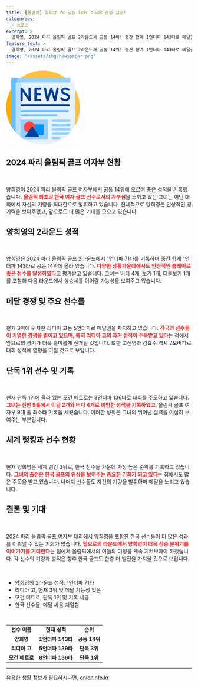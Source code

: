 ```yaml
---
title: [올림픽] 양희영 2R 공동 14위 소식에 관심 집중!
categories:
  - 스포츠
excerpt: >
  양희영, 2024 파리 올림픽 골프 2라운드서 공동 14위! 중간 합계 1언더파 143타로 메달권과 4타 차이. 남은 라운드에서 대역전의 꿈을 노린다. 🌟🏌️‍♀️
feature_text: >
  양희영, 2024 파리 올림픽 골프 2라운드서 공동 14위! 중간 합계 1언더파 143타로 메달권과 4타 차이. 남은 라운드에서 대역전의 꿈을 노린다. 🌟🏌️‍♀️
image: '/assets/img/newspaper.png'
---
```


<p><img src="/assets/img/newspaper.png" alt="kimp 속보" /></p>

<h2 data-ke-size="size26">2024 파리 올림픽 골프 여자부 현황</h2>

<p data-ke-size="size16">&nbsp;</p>

<p>양희영이 2024 파리 올림픽 골프 여자부에서 공동 14위에 오르며 좋은 성적을 기록했습니다. <b><span style="color: #ee2323;">올림픽 최초의 한국 여자 골프 선수로서의 자부심</span></b>을 느끼고 있는 그녀는 이번 대회에서 자신의 기량을 최대한으로 발휘하고 있습니다. 전체적으로 양희영은 인상적인 경기력을 보여주었고, 앞으로도 더 많은 기대를 모으고 있습니다. </p>

<h2 data-ke-size="size26">양희영의 2라운드 성적</h2>

<p data-ke-size="size16">&nbsp;</p>

<p>양희영은 2024 파리 올림픽 골프 2라운드에서 1언더파 71타를 기록하며 중간 합계 1언더파 143타로 공동 14위에 올라 있습니다. <b><span style="color: #ee2323;">다양한 상황가운데에서도 안정적인 플레이로 좋은 점수를 달성하였다</span></b>고 평가받고 있습니다. 그녀는 버디 4개, 보기 1개, 더블보기 1개를 포함해 다음 라운드에서 상승세를 이어갈 가능성을 보여주고 있습니다.</p>

<h2 data-ke-size="size26">메달 경쟁 및 주요 선수들</h2>

<p data-ke-size="size16">&nbsp;</p>

<p>현재 3위에 위치한 리디아 고는 5언더파로 메달권을 차지하고 있습니다. <b><span style="color: #ee2323;">각국의 선수들이 치열한 경쟁을 벌이고 있으며, 특히 리디아 고의 과거 성적이 주목받고 있다</span></b>는 점에서 앞으로의 경기가 더욱 흥미롭게 전개될 것입니다. 또한 고진영과 김효주 역시 2오버파로 대회 성적에 영향을 미칠 것으로 보입니다.</p>

<h2 data-ke-size="size26">단독 1위 선수 및 기록</h2>

<p data-ke-size="size16">&nbsp;</p>

<p>현재 단독 1위에 올라 있는 모건 메트로는 8언더파 136타로 대회를 주도하고 있습니다. <b><span style="color: #ee2323;">그녀는 전반 9홀에서 이글 2개와 버디 4개로 비범한 성적을 기록하였고</span></b>, 올림픽 골프 여자부 9개 홀 최소타 기록을 세웠습니다. 이러한 성적은 그녀의 뛰어난 실력을 여실히 보여주는 부분입니다.</p>

<h2 data-ke-size="size26">세계 랭킹과 선수 현황</h2>

<p data-ke-size="size16">&nbsp;</p>

<p>현재 양희영은 세계 랭킹 3위로, 한국 선수들 가운데 가장 높은 순위를 기록하고 있습니다. <b><span style="color: #ee2323;">그녀의 출전은 한국 골프의 위상을 보여주는 중요한 기회가 되고 있다</span></b>는 점에서도 많은 주목을 받고 있습니다. 나머지 선수들도 자신의 기량을 발휘하며 메달을 노리고 있습니다.</p>

<h2 data-ke-size="size26">결론 및 기대</h2>

<p data-ke-size="size16">&nbsp;</p>

<p>2024 파리 올림픽 골프 여자부 대회에서 양희영을 포함한 한국 선수들이 더 많은 성과를 이뤄낼 수 있는 기회가 많습니다. <b><span style="color: #ee2323;">앞으로의 라운드에서 양희영이 더욱 상승 분위기를 이어가기를 기대한다</span></b>는 점에서 올림픽에서의 이들의 여정을 계속 지켜보아야 하겠습니다. 각 선수의 기량과 성적은 향후 한국 골프도 한층 더 발전을 가져올 것으로 보입니다. </p>

<p data-ke-size="size16">&nbsp;</p>

<ul>
  <li>양희영의 2라운드 성적: 1언더파 71타</li>
  <li>리디아 고, 현재 3위 및 메달 가능성 있음</li>
  <li>모건 메트로, 단독 1위 및 기록 세움</li>
  <li>한국 선수들, 메달 싸움 치열함</li>
</ul>

<p data-ke-size="size16">&nbsp;</p>

<table>
  <tr>
    <td style="text-align: center; height: 17px;"><b>선수 이름</b></td>
    <td style="text-align: center; height: 17px;"><b>현재 성적</b></td>
    <td style="text-align: center; height: 17px;"><b>순위</b></td>
  </tr>
  <tr>
    <td style="text-align: center; height: 17px;"><b>양희영</b></td>
    <td style="text-align: center; height: 17px;"><b>1언더파 143타</b></td>
    <td style="text-align: center; height: 17px;"><b>공동 14위</b></td>
  </tr>
  <tr>
    <td style="text-align: center; height: 17px;"><b>리디아 고</b></td>
    <td style="text-align: center; height: 17px;"><b>5언더파 139타</b></td>
    <td style="text-align: center; height: 17px;"><b>단독 3위</b></td>
  </tr>
  <tr>
    <td style="text-align: center; height: 17px;"><b>모건 메트로</b></td>
    <td style="text-align: center; height: 17px;"><b>8언더파 136타</b></td>
    <td style="text-align: center; height: 17px;"><b>단독 1위</b></td>
  </tr>
</table>

<hr/>
유용한 생활 정보가 필요하시다면, <a href="https://onioninfo.kr" rel="dofollow">onioninfo.kr</a>


